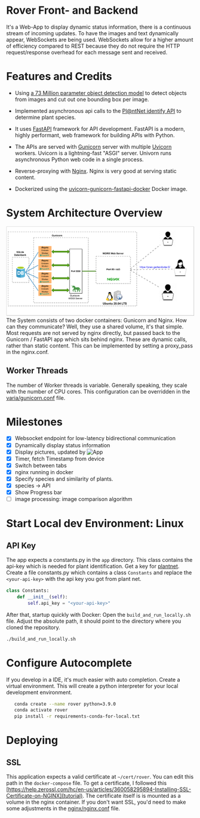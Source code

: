 # Rover Front- and Backend
It's a Web-App to display dynamic status information, there is a continuous stream of incoming updates. To have the images and text dynamically appear, WebSockets are being used. WebSockets allow for a higher amount of efficiency compared to REST because they do not require the HTTP request/response overhead for each message sent and received.

# Features and Credits 

* Using [a 73 Million parameter object detection model](https://github.com/ultralytics/yolov5#pretrained-checkpoints) to detect objects from images and cut out one bounding box per image.

* Implemented asynchronous api calls to the [Pl@ntNet identify API](https://identify.plantnet.org/) to determine plant species. 
* It uses [FastAPI](https://fastapi.tiangolo.com/) framework for API development. FastAPI is a modern, highly performant, web framework for building APIs with Python.

* The APIs are served with [Gunicorn](https://gunicorn.org/) server with multiple [Uvicorn](https://www.uvicorn.org/) workers. Uvicorn is a lightning-fast "ASGI" server. Univorn runs asynchronous Python web code in a single process.

* Reverse-proxying with [Nginx](https://www.nginx.com). Nginx is very good at serving static content. 

* Dockerized using the [uvicorn-gunicorn-fastapi-docker](https://github.com/tiangolo/uvicorn-gunicorn-fastapi-docker) Docker image.


# System Architecture Overview
![](https://github.com/cyrillkuettel/rover/blob/main/doc/diagram/w.png)
The System consists of two docker containers: Gunicorn and Nginx. How can they communicate? Well, they use a shared volume, it's that simple. Most requests are not served by nginx directly, but passed back to the Gunicorn / FastAPI app which sits behind nginx. These are dynamic calls, rather than static content. This can be implemented by setting a proxy_pass in the nginx.conf.

## Worker Threads
The number of Worker threads is variable. Generally speaking, they scale with the number of CPU cores. This configuration can be overridden in the [varia/gunicorn.conf](gunicorn.conf) file. 

# Milestones
- [x] Websocket endpoint for low-latency bidirectional communication
- [x] Dynamically display status information
- [X] Display pictures, updated by ![App](https://github.com/cyrillkuettel/ecstatic-pilot)
- [x] Timer, fetch Timestamp from device
- [X] Switch between tabs
- [x] nginx running in docker
- [x] Specify species and similarity of plants.
- [x] species -> API
- [x] Show Progress bar
- [ ] image processing: image comparison algorithm

# Start Local dev Environment: Linux
## API Key
The app expects a constants.py in the `app` directory. This class contains the api-key which is needed for plant identification.
Get a key for [plantnet](https://my.plantnet.org/usage).
Create a file constants.py which contains a class `Constants` and replace the `<your-api-key>` with the api key you got from plant net.
```python
class Constants:
    def __init__(self):
        self.api_key = "<your-api-key>"

```
After that, startup quickly with Docker:
Open the `build_and_run_locally.sh` file.
Adjust the absolute path, it should point to the directory where you cloned the repository.
 ```bash
 ./build_and_run_locally.sh
```


# Configure Autocomplete
If you develop in a IDE, it's much easier with auto completion.
Create a virtual environment. This will create a python interpreter for your local development environment. 

```bash
   conda create --name rover python=3.9.0
   conda activate rover
   pip install -r requirements-conda-for-local.txt 
```
# Deploying
## SSL
This application expects a valid certificate at `~/cert/rover`. You can edit this path in the `docker-compose` file. To get a certificate, I followed this [https://help.zerossl.com/hc/en-us/articles/360058295894-Installing-SSL-Certificate-on-NGINX](tutorial). 
The certificate itself is is mounted as a volume in the nginx container. 
If you don't want SSL, you'd need to make some adjustments in the [nginx/nginx.conf](nginx.conf) file. 


